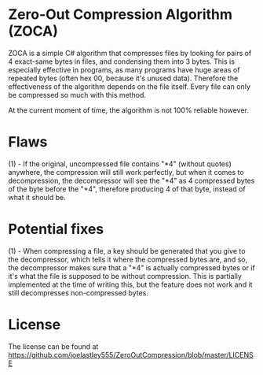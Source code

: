 # Zero-Out Compression Algorithm (ZOCA)

ZOCA is a simple C# algorithm that compresses files by looking for pairs of 4 exact-same bytes in files, and condensing them into 3
bytes. This is especially effective in programs, as many programs have huge areas of repeated bytes (often hex 00, because it's
unused data). Therefore the effectiveness of the algorithm depends on the file itself. Every file can only be compressed so much
with this method.

At the current moment of time, the algorithm is not 100% reliable however.

# Flaws
(1) - If the original, uncompressed file contains "*4" (without quotes) anywhere, the compression will still work perfectly, but when it
comes to decompression, the decompressor will see the "*4" as 4 compressed bytes of the byte before the "*4", therefore producing 4 of that byte, instead of what it should be.

# Potential fixes
(1) - When compressing a file, a key should be generated that you give to the decompressor, which tells it where the compressed bytes are, and so, the decompressor makes sure that a "*4" is actually compressed bytes or if it's what the file is supposed to be without compression. This is partially implemented at the time of writing this, but the feature does not work and it still decompresses non-compressed bytes.

# License
The license can be found at https://github.com/joelastley555/ZeroOutCompression/blob/master/LICENSE

